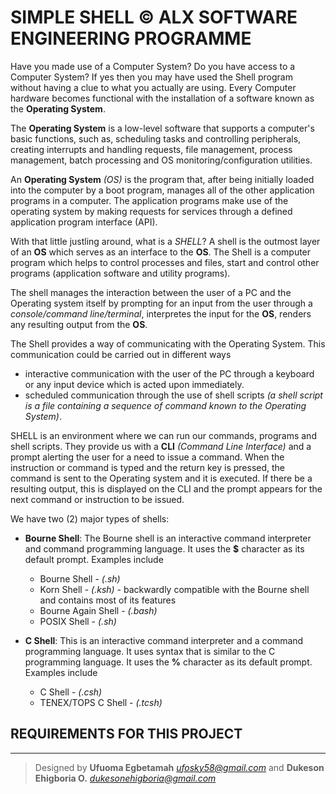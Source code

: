 # SIMPLE SHELL &copy; ALX SOFTWARE ENGINEERING PROGRAMME

Have you made use of a Computer System? Do you have access to a Computer System? If yes then you may have used the Shell program without having a clue to what you actually are using. Every Computer hardware becomes functional with the installation of a software known as the **Operating System**.

The **Operating System** is a low-level software that supports a computer's basic functions, such as, scheduling tasks and controlling peripherals, creating interrupts and handling requests, file management, process management, batch processing and OS monitoring/configuration utilities.

An **Operating System** *(OS)* is the program that, after being initially loaded into the computer by a boot program, manages all of the other application programs in a computer. The application programs make use of the operating system by making requests for services through a defined application program interface (API).

With that little justling around, what is a *SHELL*? A shell is the outmost layer of an **OS** which serves as an interface to the **OS**. The Shell is a computer program which helps to control processes and files, start and control other programs (application software and utility programs).

The shell manages the interaction between the user of a PC and the Operating system itself by prompting for an input from the user through a *console/command line/terminal*, interpretes the input for the **OS**, renders any resulting output from the **OS**.

The Shell provides a way of communicating with the Operating System. This communication could be carried out in different ways

- interactive communication with the user of the PC through a keyboard or any input device which is acted upon immediately.
- scheduled communication through the use of shell scripts *(a shell script is a file containing a sequence of command known to the Operating System)*.

SHELL is an environment where we can run our commands, programs and shell scripts. They provide us with a **CLI** *(Command Line Interface)* and a prompt alerting the user for a need to issue a command. When the instruction or command is typed and the return key is pressed, the command is sent to the Operating system and it is executed. If there be a resulting output, this is displayed on the CLI and the prompt appears for the next command or instruction to be issued.
  
We have two (2) major types of shells:

- **Bourne Shell**: The Bourne shell is an interactive command interpreter and command programming language. It uses the **$** character as its default prompt. Examples include
  - Bourne Shell - *(.sh)*
  - Korn Shell - *(.ksh)* - backwardly compatible with the Bourne shell and contains most of its features
  - Bourne Again Shell - *(.bash)*
  - POSIX Shell - *(.sh)*
 
- **C Shell**: This is an interactive command interpreter and a command programming language. It uses syntax that is similar to the C programming language. It uses the **%** character as its default prompt. Examples include
  - C Shell - *(.csh)*
  - TENEX/TOPS C Shell - *(.tcsh)*
 
## REQUIREMENTS FOR THIS PROJECT

---
> Designed by **Ufuoma Egbetamah** *ufosky58@gmail.com* and **Dukeson Ehigboria O.** *dukesonehigboria@gmail.com*
